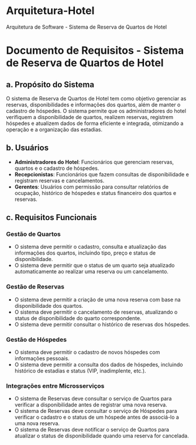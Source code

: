 # Arquitetura-Hotel
Arquitetura de Software - Sistema de Reserva de Quartos de Hotel


# Documento de Requisitos - Sistema de Reserva de Quartos de Hotel

## a. Propósito do Sistema
O sistema de Reserva de Quartos de Hotel tem como objetivo gerenciar as reservas, disponibilidades e informações dos quartos, além de manter o cadastro de hóspedes. O sistema permite que os administradores do hotel verifiquem a disponibilidade de quartos, realizem reservas, registrem hóspedes e atualizem dados de forma eficiente e integrada, otimizando a operação e a organização das estadias.

## b. Usuários
- **Administradores do Hotel**: Funcionários que gerenciam reservas, quartos e o cadastro de hóspedes.
- **Recepcionistas**: Funcionários que fazem consultas de disponibilidade e registram reservas e cancelamentos.
- **Gerentes**: Usuários com permissão para consultar relatórios de ocupação, histórico de hóspedes e status financeiro dos quartos e reservas.

## c. Requisitos Funcionais

### Gestão de Quartos
- O sistema deve permitir o cadastro, consulta e atualização das informações dos quartos, incluindo tipo, preço e status de disponibilidade.
- O sistema deve permitir que o status de um quarto seja atualizado automaticamente ao realizar uma reserva ou um cancelamento.

### Gestão de Reservas
- O sistema deve permitir a criação de uma nova reserva com base na disponibilidade dos quartos.
- O sistema deve permitir o cancelamento de reservas, atualizando o status de disponibilidade do quarto correspondente.
- O sistema deve permitir consultar o histórico de reservas dos hóspedes.

### Gestão de Hóspedes
- O sistema deve permitir o cadastro de novos hóspedes com informações pessoais.
- O sistema deve permitir a consulta dos dados de hóspedes, incluindo histórico de estadias e status (VIP, inadimplente, etc.).

### Integrações entre Microsserviços
- O sistema de Reservas deve consultar o serviço de Quartos para verificar a disponibilidade antes de registrar uma nova reserva.
- O sistema de Reservas deve consultar o serviço de Hóspedes para verificar o cadastro e o status de um hóspede antes de associá-lo a uma nova reserva.
- O sistema de Reservas deve notificar o serviço de Quartos para atualizar o status de disponibilidade quando uma reserva for cancelada.
